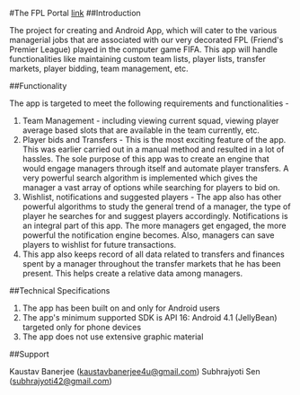#The FPL Portal [link](https://kaustav020189.github.io/FPL-Portal/)
##Introduction

The project for creating and Android App, which will cater to the various managerial jobs that are associated with our very decorated FPL (Friend's Premier League) played in the computer game FIFA. This app will handle functionalities like maintaining custom team lists, player lists, transfer markets, player bidding, team management, etc.

##Functionality

The app is targeted to meet the following requirements and functionalities -

1. Team Management - including viewing current squad, viewing player average based slots that are available in the team currently, etc.
2. Player bids and Transfers - This is the most exciting feature of the app. This was earlier carried out in a manual method and resulted in a lot of hassles. The sole purpose of this app was to create an engine that would engage managers through itself and automate player transfers. A very powerful search algorithm is implemented which gives the manager a vast array of options while searching for players to bid on.
3. Wishlist, notifications and suggested players - The app also has other powerful algorithms to study the general trend of a manager, the type of player he searches for and suggest players accordingly. Notifications is an integral part of this app. The more managers get engaged, the more powerful the notification engine becomes. Also, managers can save players to wishlist for future transactions.
4. This app also keeps record of all data related to transfers and finances spent by a manager throughout the transfer markets that he has been present. This helps create a relative data among managers.

##Technical Specifications

1. The app has been built on and only for Android users
2. The app's minimum supported SDK is API 16: Android 4.1 (JellyBean) targeted only for phone devices
3. The app does not use extensive graphic material


##Support

Kaustav Banerjee (kaustavbanerjee4u@gmail.com) Subhrajyoti Sen (subhrajyoti42@gmail.com)
